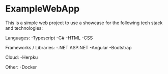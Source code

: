 # ExampleWebApp
This is a simple web project to use a showcase for the following tech stack and technologies:

Languages:
-Typescript
-C#
-HTML
-CSS

Frameworks / Libraries:
-.NET ASP.NET
-Angular
-Bootstrap

Cloud:
-Herpku

Other:
-Docker

